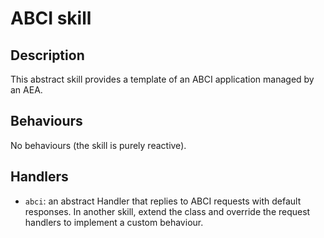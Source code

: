 # ABCI skill

## Description

This abstract skill provides a template of an ABCI application managed by
an AEA.

## Behaviours 

No behaviours (the skill is purely reactive).

## Handlers

* `abci`: an abstract Handler that replies to ABCI requests with default responses.
          In another skill, extend the class and override the request handlers 
          to implement a custom behaviour.
